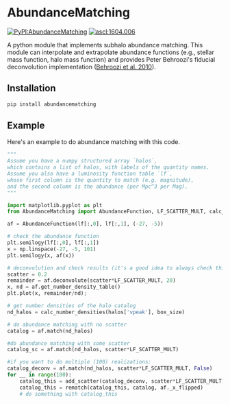 # AbundanceMatching

[![PyPI:AbundanceMatching](https://img.shields.io/pypi/v/AbundanceMatching.svg)](https://pypi.python.org/pypi/AbundanceMatching)
[![ascl:1604.006](https://img.shields.io/badge/ascl-1604.006-blue.svg?colorB=262255)](https://ascl.net/1604.006)

A python module that implements subhalo abundance matching. 
This module can interpolate and extrapolate abundance functions (e.g., stellar mass function, halo mass function) 
and provides Peter Behroozi's fiducial deconvolution implementation ([Behroozi et al. 2010](https://ui.adsabs.harvard.edu/abs/2010ApJ...717..379B/abstract)).

## Installation

```bash
pip install abundancematching
```

## Example

Here's an example to do abundance matching with this code.

```python
"""
Assume you have a numpy structured array `halos`,
which contains a list of halos, with labels of the quantity names.
Assume you also have a luminosity function table `lf`,
whose first column is the quantity to match (e.g. magnitude),
and the second column is the abundance (per Mpc^3 per Mag).
"""

import matplotlib.pyplot as plt
from AbundanceMatching import AbundanceFunction, LF_SCATTER_MULT, calc_number_densities

af = AbundanceFunction(lf[:,0], lf[:,1], (-27, -5))

# check the abundance function
plt.semilogy(lf[:,0], lf[:,1])
x = np.linspace(-27, -5, 101)
plt.semilogy(x, af(x))

# deconvolution and check results (it's a good idea to always check this)
scatter = 0.2
remainder = af.deconvolute(scatter*LF_SCATTER_MULT, 20)
x, nd = af.get_number_density_table()
plt.plot(x, remainder/nd);

# get number densities of the halo catalog
nd_halos = calc_number_densities(halos['vpeak'], box_size)

# do abundance matching with no scatter
catalog = af.match(nd_halos)

#do abundance matching with some scatter
catalog_sc = af.match(nd_halos, scatter*LF_SCATTER_MULT)

#if you want to do multiple (100) realizations:
catalog_deconv = af.match(nd_halos, scatter*LF_SCATTER_MULT, False)
for __ in range(100):
    catalog_this = add_scatter(catalog_deconv, scatter*LF_SCATTER_MULT)
    catalog_this = rematch(catalog_this, catalog, af._x_flipped)
    # do something with catalog_this
```
